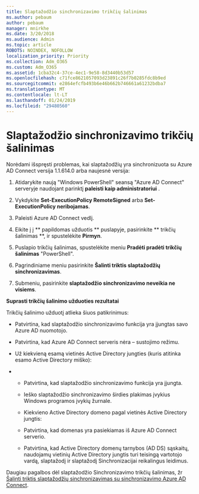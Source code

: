 ```yaml
---
title: Slaptažodžio sinchronizavimo trikčių šalinimas
ms.author: pebaum
author: pebaum
manager: mnirkhe
ms.date: 3/20/2018
ms.audience: Admin
ms.topic: article
ROBOTS: NOINDEX, NOFOLLOW
localization_priority: Priority
ms.collection: Adm_O365
ms.custom: Adm_O365
ms.assetid: 1cba32c4-37ce-4ec1-9e58-8d3440b53d57
ms.openlocfilehash: c71fce8621057093d23891c26f7b0285fdc8b9ed
ms.sourcegitcommit: e2864efcfb493b6e46b662b746661a61232bdba7
ms.translationtype: MT
ms.contentlocale: lt-LT
ms.lasthandoff: 01/24/2019
ms.locfileid: "29480560"
---
```

# <a name="troubleshoot-password-synchronization"></a>Slaptažodžio sinchronizavimo trikčių šalinimas

Norėdami išspręsti problemas, kai slaptažodžių yra sinchronizuota su Azure AD Connect versija 1.1.614.0 arba naujesnė versija:
  
1. Atidarykite naują "Windows PowerShell" seansą "Azure AD Connect" serveryje naudojant parinktį **paleisti kaip administratoriui** . 
    
2. Vykdykite **Set-ExecutionPolicy RemoteSigned** arba **Set-ExecutionPolicy neribojamas**. 
    
3. Paleisti Azure AD Connect vedlį.
    
4. Eikite į į ** papildomas užduotis ** puslapyje, pasirinkite ** trikčių šalinimas **, ir spustelėkite **Pirmyn**. 
    
5. Puslapio trikčių šalinimas, spustelėkite meniu **Pradėti pradėti trikčių šalinimas** "PowerShell". 
    
6. Pagrindiniame meniu pasirinkite **Šalinti triktis slaptažodžių sinchronizavimas**. 
    
7. Submeniu, pasirinkite **slaptažodžio sinchronizavimo neveikia ne visiems**. 
    
 **Suprasti trikčių šalinimo užduoties rezultatai**
  
Trikčių šalinimo užduotį atlieka šiuos patikrinimus:
  
- Patvirtina, kad slaptažodžio sinchronizavimo funkcija yra įjungtas savo Azure AD nuomotojo.
    
- Patvirtina, kad Azure AD Connect serveris nėra – sustojimo režimu.
    
- Už kiekvieną esamą vietinės Active Directory jungties (kuris atitinka esamo Active Directory miško):
    
- 
  - Patvirtina, kad slaptažodžio sinchronizavimo funkcija yra įjungta.
    
  - Ieško slaptažodžio sinchronizavimo širdies plakimas įvykius Windows programos įvykių žurnale.
    
  - Kiekvieno Active Directory domeno pagal vietinės Active Directory jungtis:
    
  - Patvirtina, kad domenas yra pasiekiamas iš Azure AD Connect serverio.
    
  - Patvirtina, kad Active Directory domenų tarnybos (AD DS) sąskaitų, naudojamų vietinių Active Directory jungtis turi teisingą vartotojo vardą, slaptažodį ir slaptažodį Sinchronizacijai reikalingus leidimus.
    
Daugiau pagalbos dėl slaptažodžio Sinchronizavimo trikčių šalinimas, žr [Šalinti triktis slaptažodžių sinchronizavimas su sinchronizavimo Azure AD Connect](https://docs.microsoft.com/en-us/azure/active-directory/connect/active-directory-aadconnectsync-troubleshoot-password-synchronization).
  

